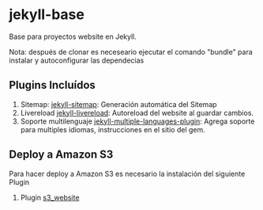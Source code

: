 # jekyll-base
Base para proyectos website en Jekyll.

Nota: después de clonar es neceseario ejecutar el comando "bundle" para instalar y autoconfigurar las dependecias

## Plugins Incluídos

1. Sitemap: [jekyll-sitemap](https://github.com/jekyll/jekyll-sitemap): Generación automática del Sitemap
2. Livereload [jekyll-livereload](https://github.com/RobertDeRose/jekyll-livereload): Autoreload del website al guardar cambios.
3. Soporte multilenguaje [jekyll-multiple-languages-plugin](https://github.com/Anthony-Gaudino/jekyll-multiple-languages-plugin): Agrega soporte para multiples idiomas, instrucciones en el sitio del gem.

## Deploy a Amazon S3
Para hacer deploy a Amazon S3 es necesario la instalación del siguiente Plugin

1. Plugin [s3_website](https://github.com/laurilehmijoki/s3_website)
